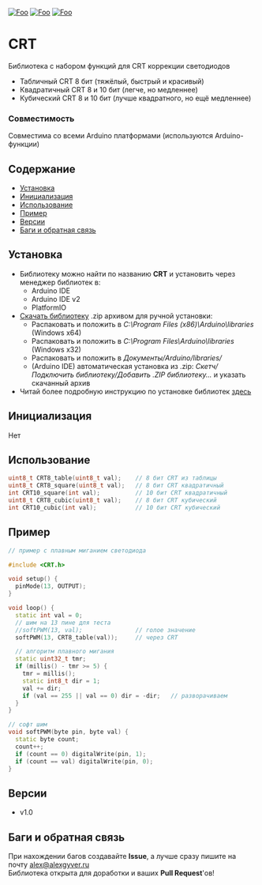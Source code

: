 [![Foo](https://img.shields.io/badge/Version-1.0-brightgreen.svg?style=flat-square)](#versions)
[![Foo](https://img.shields.io/badge/Website-AlexGyver.ru-blue.svg?style=flat-square)](https://alexgyver.ru/)
[![Foo](https://img.shields.io/badge/%E2%82%BD$%E2%82%AC%20%D0%9D%D0%B0%20%D0%BF%D0%B8%D0%B2%D0%BE-%D1%81%20%D1%80%D1%8B%D0%B1%D0%BA%D0%BE%D0%B9-orange.svg?style=flat-square)](https://alexgyver.ru/support_alex/)

# CRT
Библиотека с набором функций для CRT коррекции светодиодов
- Табличный CRT 8 бит (тяжёлый, быстрый и красивый)
- Квадратичный CRT 8 и 10 бит (легче, но медленнее)
- Кубический CRT 8 и 10 бит (лучше квадратного, но ещё медленнее)

### Совместимость
Совместима со всеми Arduino платформами (используются Arduino-функции)

## Содержание
- [Установка](#install)
- [Инициализация](#init)
- [Использование](#usage)
- [Пример](#example)
- [Версии](#versions)
- [Баги и обратная связь](#feedback)

<a id="install"></a>
## Установка
- Библиотеку можно найти по названию **CRT** и установить через менеджер библиотек в:
    - Arduino IDE
    - Arduino IDE v2
    - PlatformIO
- [Скачать библиотеку](https://github.com/GyverLibs/CRT/archive/refs/heads/main.zip) .zip архивом для ручной установки:
    - Распаковать и положить в *C:\Program Files (x86)\Arduino\libraries* (Windows x64)
    - Распаковать и положить в *C:\Program Files\Arduino\libraries* (Windows x32)
    - Распаковать и положить в *Документы/Arduino/libraries/*
    - (Arduino IDE) автоматическая установка из .zip: *Скетч/Подключить библиотеку/Добавить .ZIP библиотеку…* и указать скачанный архив
- Читай более подробную инструкцию по установке библиотек [здесь](https://alexgyver.ru/arduino-first/#%D0%A3%D1%81%D1%82%D0%B0%D0%BD%D0%BE%D0%B2%D0%BA%D0%B0_%D0%B1%D0%B8%D0%B1%D0%BB%D0%B8%D0%BE%D1%82%D0%B5%D0%BA)

<a id="init"></a>
## Инициализация
Нет

<a id="usage"></a>
## Использование
```cpp
uint8_t CRT8_table(uint8_t val);    // 8 бит CRT из таблицы
uint8_t CRT8_square(uint8_t val);   // 8 бит CRT квадратичный
int CRT10_square(int val);          // 10 бит CRT квадратичный
uint8_t CRT8_cubic(uint8_t val);    // 8 бит CRT кубический
int CRT10_cubic(int val);           // 10 бит CRT кубический
```

<a id="example"></a>
## Пример
```cpp
// пример с плавным миганием светодиода

#include <CRT.h>

void setup() {
  pinMode(13, OUTPUT);
}

void loop() {
  static int val = 0;
  // шим на 13 пине для теста
  //softPWM(13, val);               // голое значение
  softPWM(13, CRT8_table(val));     // через CRT

  // алгоритм плавного мигания
  static uint32_t tmr;
  if (millis() - tmr >= 5) {
    tmr = millis();    
    static int8_t dir = 1;
    val += dir;    
    if (val == 255 || val == 0) dir = -dir;   // разворачиваем
  }  
}

// софт шим
void softPWM(byte pin, byte val) {
  static byte count;
  count++;
  if (count == 0) digitalWrite(pin, 1);
  if (count == val) digitalWrite(pin, 0);
}

```

<a id="versions"></a>
## Версии
- v1.0

<a id="feedback"></a>
## Баги и обратная связь
При нахождении багов создавайте **Issue**, а лучше сразу пишите на почту [alex@alexgyver.ru](mailto:alex@alexgyver.ru)  
Библиотека открыта для доработки и ваших **Pull Request**'ов!
